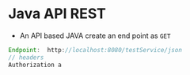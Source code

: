 # Java API REST

* An API based JAVA create an end point as `GET`
```java
Endpoint:  http://localhost:8080/testService/json
// headers
Authorization a 
```

